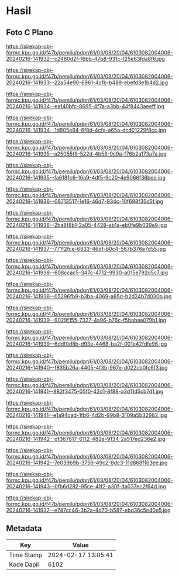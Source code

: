 # Hasil

## Foto C Plano

https://sirekap-obj-formc.kpu.go.id/f47b/pemilu/pdpr/61/03/08/20/04/6103082004006-20240216-141932--c2460d2f-f6bb-47b8-931c-f25e63fda8f6.jpg

https://sirekap-obj-formc.kpu.go.id/f47b/pemilu/pdpr/61/03/08/20/04/6103082004006-20240216-141933--22a54e90-6961-4cfb-b489-ebefd3e1b4d2.jpg

https://sirekap-obj-formc.kpu.go.id/f47b/pemilu/pdpr/61/03/08/20/04/6103082004006-20240216-141934--ea140bfc-8695-4f7a-a3bb-44f8443aeeff.jpg

https://sirekap-obj-formc.kpu.go.id/f47b/pemilu/pdpr/61/03/08/20/04/6103082004006-20240216-141934--1d805e84-6f8d-4cfa-a65a-dcd01229f8cc.jpg

https://sirekap-obj-formc.kpu.go.id/f47b/pemilu/pdpr/61/03/08/20/04/6103082004006-20240216-141935--a25055f8-522d-4b58-9c9a-f76b2a173a7a.jpg

https://sirekap-obj-formc.kpu.go.id/f47b/pemilu/pdpr/61/03/08/20/04/6103082004006-20240216-141935--fa6181c6-16a9-4df5-9c20-4e9066f36bee.jpg

https://sirekap-obj-formc.kpu.go.id/f47b/pemilu/pdpr/61/03/08/20/04/6103082004006-20240216-141936--08713517-1e16-46d7-934c-10f698f35d5f.jpg

https://sirekap-obj-formc.kpu.go.id/f47b/pemilu/pdpr/61/03/08/20/04/6103082004006-20240216-141936--2ba8f8b1-2a05-4428-ab1a-eb0fe9b039e9.jpg

https://sirekap-obj-formc.kpu.go.id/f47b/pemilu/pdpr/61/03/08/20/04/6103082004006-20240216-141937--771f2fce-6933-46df-b0c4-567b376e7d55.jpg

https://sirekap-obj-formc.kpu.go.id/f47b/pemilu/pdpr/61/03/08/20/04/6103082004006-20240216-141938--608ccac5-347c-4712-9930-a015e792d5c7.jpg

https://sirekap-obj-formc.kpu.go.id/f47b/pemilu/pdpr/61/03/08/20/04/6103082004006-20240216-141938--05296fb9-b3ba-4069-a85d-b2d24b7d030b.jpg

https://sirekap-obj-formc.kpu.go.id/f47b/pemilu/pdpr/61/03/08/20/04/6103082004006-20240216-141939--9029f155-7327-4a96-b76c-f5babaa079b1.jpg

https://sirekap-obj-formc.kpu.go.id/f47b/pemilu/pdpr/61/03/08/20/04/6103082004006-20240216-141939--6ddf0d8b-d93e-4468-ba2f-001e42fdfe96.jpg

https://sirekap-obj-formc.kpu.go.id/f47b/pemilu/pdpr/61/03/08/20/04/6103082004006-20240216-141940--f835b26a-4405-4f3b-967e-d022cb0fc6f3.jpg

https://sirekap-obj-formc.kpu.go.id/f47b/pemilu/pdpr/61/03/08/20/04/6103082004006-20240216-141941--882f3475-05f0-42d1-8f88-a3d11d5cb7d1.jpg

https://sirekap-obj-formc.kpu.go.id/f47b/pemilu/pdpr/61/03/08/20/04/6103082004006-20240216-141941--e1a94cad-1fb6-4d2b-99b8-3109a5b32982.jpg

https://sirekap-obj-formc.kpu.go.id/f47b/pemilu/pdpr/61/03/08/20/04/6103082004006-20240216-141942--df367817-6112-482e-9134-2a517ed236e2.jpg

https://sirekap-obj-formc.kpu.go.id/f47b/pemilu/pdpr/61/03/08/20/04/6103082004006-20240216-141942--7e039b9b-3756-49c2-8dc3-11d868f163ee.jpg

https://sirekap-obj-formc.kpu.go.id/f47b/pemilu/pdpr/61/03/08/20/04/6103082004006-20240216-141943--0fb6d282-95ce-41f2-a30f-da037ec2f64d.jpg

https://sirekap-obj-formc.kpu.go.id/f47b/pemilu/pdpr/61/03/08/20/04/6103082004006-20240216-141932--e747cc46-3b2a-4d70-b587-ebd36c5e40e5.jpg


## Metadata

| Key        | Value               |
| ---------- | ------------------- |
| Time Stamp | 2024-02-17 13:05:41 |
| Kode Dapil | 6102                |



